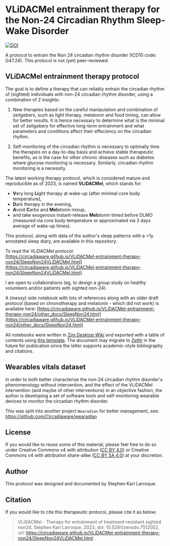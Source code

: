 # VLiDACMel entrainment therapy for the Non-24 Circadian Rhythm Sleep-Wake Disorder

[![DOI](https://zenodo.org/badge/DOI/10.5281/zenodo.7512052.svg)](https://doi.org/10.5281/zenodo.7512052)

A protocol to entrain the Non 24 circadian rhythm disorder (ICD10 code: G47.24). This protocol is not (yet) peer-reviewed.

## VLiDACMel entrainment therapy protocol

The goal is to define a therapy that can reliably entrain the circadian rhythm of (sighted) individuals with non-24 circadian rhythm disorder, using a combination of 2 insights:

1. New therapies based on the careful manipulation and combination of zeitgebers, such as light therapy, melatonin and food timing, can allow for better results. It is hence necessary to determine what is the minimal set of zeitgebers for effective long-term entrainment and what parameters and conditions affect their effeciency on the circadian rhythm.

2. Self-monitoring of the circadian rhythm is necessary to optimally time the therapies on a day-to-day basis and achieve stable therapeutic benefits, as is the case for other chronic diseases such as diabetes where glucose monitoring is necessary. Similarly, circadian rhythm monitoring is a necessity.

The latest working therapy protocol, which is considered mature and reproducible as of 2023, is named **VLiDACMel**, which stands for:

* **V**ery long **Li**ght therapy at wake-up (after minimal core body temperature),
* **D**ark therapy in the evening,
* **A**void **C**arbs and **Mel**atonin mixup,
* and take exogenous instant-release **Mel**atonin timed before DLMO (measured via core body temperature or approximated via 3 days average of wake-up times).

This protocol, along with data of the author's sleep patterns with a >1y annotated sleep diary, are available in this repository.

To read the VLiDACMel protocol:
[https://circadiaware.github.io/VLiDACMel-entrainment-therapy-non24/SleepNon24VLiDACMel.html](https://circadiaware.github.io/VLiDACMel-entrainment-therapy-non24/SleepNon24VLiDACMel.html)

I am open to collaborations (eg, to design a group study on healthy volunteers and/or patients with sighted non-24).

A (messy) side notebook with lots of references along with an older draft protocol (based on chronotherapy and melatonin - which did not work) is available here:
[https://circadiaware.github.io/VLiDACMel-entrainment-therapy-non24/other_docs/SleepNon24.html](https://circadiaware.github.io/VLiDACMel-entrainment-therapy-non24/other_docs/SleepNon24.html)

All notebooks were written in [Zim Desktop Wiki](https://zim-wiki.org/) and exported with a table of contents using [this template](https://github.com/lrq3000/ZIM-templates). The document may migrate to [Zettlr](https://www.zettlr.com/) in the future for publication since the latter supports academic-style bibliography and citations.

## Wearables vitals dataset

In order to both better characterize the non-24 circadian rhythm disorder's phenomenology without intervention, and the effect of the VLiDACMel intervention (and maybe of other interventions) in an objective fashion, the author is developing a set of software tools and self-monitoring wearable devices to monitor the circadian rhythm disorder.

This was split into another project `Wearadian` for better management, see: https://github.com/Circadiaware/wearadian

## License

If you would like to reuse some of this material, please feel free to do so under Creative Commons v4 with attribution ([CC BY 4.0](https://creativecommons.org/licenses/by/4.0/deed)) or Creative Commons v4 with attribution share-alike ([CC BY SA 4.0](https://creativecommons.org/licenses/by-sa/4.0/deed)) at your discretion.

## Author

This protocol was designed and documented by Stephen Karl Larroque.

## Citation

If you would like to cite this therapeutic protocol, please cite it as below:

> VLiDACMel - Therapy for entrainment of treatment-resistant sighted non24, Stephen Karl Larroque, 2023, doi: 10.5281/zenodo.7512052, url: https://circadiaware.github.io/VLiDACMel-entrainment-therapy-non24/SleepNon24VLiDACMel.html .
